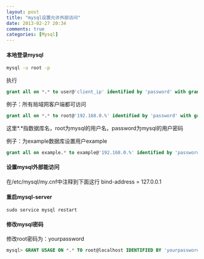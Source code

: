 ```yaml
---
layout: post
title: "mysql设置允许外部访问"
date: 2013-02-27 20:34
comments: true
categories: [Mysql]
---
```


#### 本地登录mysql
```sh
mysql -u root -p
```

<!-- more -->

执行
```sql
grant all on *.* to user@'client_ip' identified by 'password' with grant option;
```
例子：所有局域网客户端都可访问
```sql
grant all on *.* to root@'192.168.0.%' identified by 'password' with grant option;
```
这里*.*指数据库名，root为mysql的用户名，password为mysql的用户密码

例子：为example数据库设置用户example
```sql
grant all on example.* to example@'192.168.0.%' identified by 'password' with grant option;
```

#### 设置mysql外部能访问
在/etc/mysql/my.cnf中注释到下面这行
    bind-address = 127.0.0.1

#### 重启mysql-server
    sudo service mysql restart

#### 修改mysql密码
修改root密码为：yourpassword
```sql
mysql> GRANT USAGE ON *.* TO root@localhost IDENTIFIED BY 'yourpassword';
```
